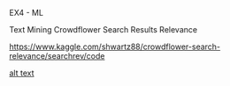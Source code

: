 EX4 - ML 

Text Mining
Crowdflower Search Results Relevance

https://www.kaggle.com/shwartz88/crowdflower-search-relevance/searchrev/code

[alt text]("https://raw.githubusercontent.com/ShwartzAdam/EX4_ML/master/Screen%20Shot%202016-06-17%20at%2012.09.13%20PM.png")
